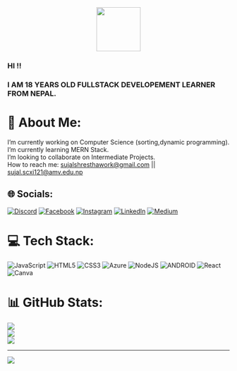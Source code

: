 <div id="header" align="center">
  <img src="https://media.giphy.com/media/M9gbBd9nbDrOTu1Mqx/giphy.gif" width="100"/>
 
</div>

### HI !!
### I AM 18 YEARS OLD FULLSTACK DEVELOPEMENT LEARNER FROM NEPAL.
# 💫 About Me:
I’m currently working on Computer Science (sorting,dynamic programming).<br>I’m currently learning MERN Stack.<br>I’m looking to collaborate on Intermediate Projects.<br>How to reach me: sujalshresthawork@gmail.com || sujal.scxi121@amv.edu.np


## 🌐 Socials:
[![Discord](https://img.shields.io/badge/Discord-%237289DA.svg?logo=discord&logoColor=white)](https://discord.gg/BRYNHfgc) [![Facebook](https://img.shields.io/badge/Facebook-%231877F2.svg?logo=Facebook&logoColor=white)](https://facebook.com/SuzalSh) [![Instagram](https://img.shields.io/badge/Instagram-%23E4405F.svg?logo=Instagram&logoColor=white)](https://instagram.com/suzalshrrestha) [![LinkedIn](https://img.shields.io/badge/LinkedIn-%230077B5.svg?logo=linkedin&logoColor=white)](https://linkedin.com/in/shresthasujal) [![Medium](https://img.shields.io/badge/Medium-12100E?logo=medium&logoColor=white)](https://medium.com/@shresthasujal) 

# 💻 Tech Stack:
![JavaScript](https://img.shields.io/badge/javascript-%23323330.svg?style=flat&logo=javascript&logoColor=%23F7DF1E) ![HTML5](https://img.shields.io/badge/html5-%23E34F26.svg?style=flat&logo=html5&logoColor=white) ![CSS3](https://img.shields.io/badge/css3-%231572B6.svg?style=flat&logo=css3&logoColor=white) ![Azure](https://img.shields.io/badge/azure-%230072C6.svg?style=flat&logo=azure-devops&logoColor=white) ![NodeJS](https://img.shields.io/badge/node.js-6DA55F?style=flat&logo=node.js&logoColor=white) ![ANDROID](https://img.shields.io/badge/android-%2320232a.svg?style=flat&logo=android&logoColor=%a4c639) ![React](https://img.shields.io/badge/react-%2320232a.svg?style=flat&logo=react&logoColor=%2361DAFB) ![Canva](https://img.shields.io/badge/Canva-%2300C4CC.svg?style=flat&logo=Canva&logoColor=white)
# 📊 GitHub Stats:
![](https://github-readme-stats.vercel.app/api?username=SuzalShrestha&theme=dark&hide_border=false&include_all_commits=true&count_private=true)<br/>
![](https://github-readme-streak-stats.herokuapp.com/?user=SuzalShrestha&theme=dark&hide_border=false)<br/>
![](https://github-readme-stats.vercel.app/api/top-langs/?username=SuzalShrestha&theme=dark&hide_border=false&include_all_commits=true&count_private=true&layout=compact)

---
[![](https://visitcount.itsvg.in/api?id=SuzalShrestha&icon=5&color=1)](https://visitcount.itsvg.in)

<!-- Proudly created with GPRM ( https://gprm.itsvg.in ) -->
